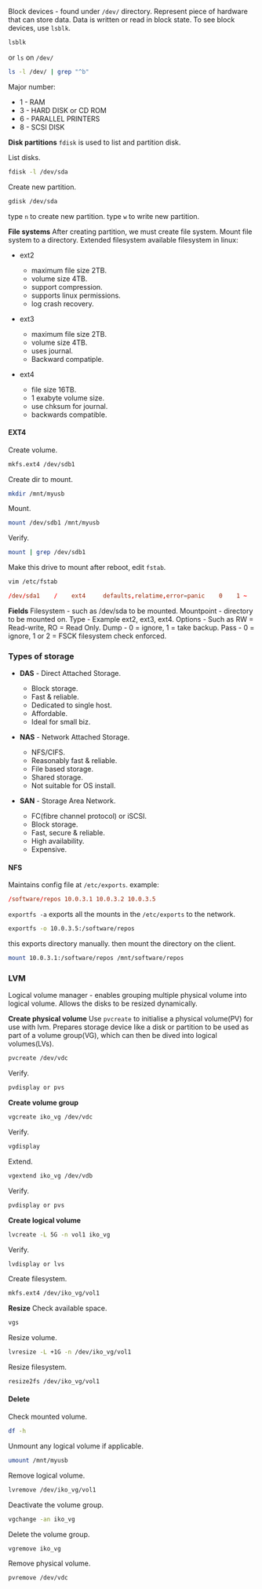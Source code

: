 Block devices - found under `/dev/` directory. Represent piece of hardware that can store data.
Data is written or read in block state.
To see block devices, use `lsblk`.
```sh
lsblk
```

or `ls` on `/dev/` 
```sh
ls -l /dev/ | grep "^b"
```

Major number:
- 1 - RAM
- 3 - HARD DISK or CD ROM
- 6 - PARALLEL PRINTERS
- 8 - SCSI DISK

**Disk partitions**
`fdisk` is used to list and partition disk.

List disks.
```sh
fdisk -l /dev/sda
```

Create new partition.
```sh
gdisk /dev/sda
```

type `n` to create new partition.
type `w` to write new partition.


**File systems**
After creating partition, we must create file system. Mount file system to a directory.
Extended filesystem available filesystem in linux:
- ext2
	- maximum file size 2TB.
	- volume size 4TB.
	- support compression.
	- supports linux permissions.
	- log crash recovery.

- ext3
	- maximum file size 2TB.
	- volume size 4TB.
	- uses journal.
	- Backward compatiple.

- ext4
	- file size 16TB.
	- 1 exabyte volume size.
	- use chksum for journal.
	- backwards compatible.

#### EXT4
Create volume.
```sh
mkfs.ext4 /dev/sdb1
```

Create dir to mount.
```sh
mkdir /mnt/myusb
```

Mount.
```sh
mount /dev/sdb1 /mnt/myusb
```

Verify.
```sh
mount | grep /dev/sdb1
```

Make this drive to mount after reboot, edit `fstab`.
```sh
vim /etc/fstab
```

```conf
/dev/sda1    /    ext4     defaults,relatime,error=panic    0    1 ~
```

**Fields**
Filesystem - such as /dev/sda to be mounted.
Mountpoint - directory to be mounted on.
Type - Example ext2, ext3, ext4.
Options - Such as RW = Read-write, RO = Read Only.
Dump - 0 = ignore, 1 = take backup.
Pass - 0 = ignore, 1 or 2 = FSCK filesystem check enforced.



### Types of storage
- **DAS** - Direct Attached Storage.
	- Block storage.
	- Fast & reliable.
	- Dedicated to single host.
	- Affordable.
	- Ideal for small biz.

- **NAS** - Network Attached Storage.
	- NFS/CIFS.
	- Reasonably fast & reliable.
	- File based storage.
	- Shared storage.
	- Not suitable for OS install.

- **SAN** - Storage Area Network.
	- FC(fibre channel protocol) or iSCSI.
	- Block storage.
	- Fast, secure & reliable.
	- High availability.
	- Expensive.

#### NFS
 Maintains config file at `/etc/exports`.
 example:
```conf
/software/repos 10.0.3.1 10.0.3.2 10.0.3.5
```

`exportfs -a` exports all the mounts in the `/etc/exports` to the network.
```sh
exportfs -o 10.0.3.5:/software/repos
```

this exports directory manually. then mount the directory on the client.
```sh
mount 10.0.3.1:/software/repos /mnt/software/repos
```



### LVM
Logical volume manager - enables grouping multiple physical volume into logical volume.
Allows the disks to be resized dynamically.

**Create physical volume**
Use `pvcreate` to initialise a physical volume(PV) for use with lvm. Prepares storage device like a disk or partition to be used as part of a volume group(VG), which can then be dived into logical volumes(LVs).
```sh
pvcreate /dev/vdc
```

Verify.
```sh
pvdisplay or pvs
```

**Create volume group**
```sh
vgcreate iko_vg /dev/vdc
```

Verify.
```sh
vgdisplay
```

Extend.
```sh
vgextend iko_vg /dev/vdb
```

Verify.
```sh
pvdisplay or pvs
```

**Create logical volume**
```sh
lvcreate -L 5G -n vol1 iko_vg
```

Verify.
```sh
lvdisplay or lvs
```

Create filesystem.
```sh
mkfs.ext4 /dev/iko_vg/vol1
```


**Resize**
Check available space.
```sh
vgs
```

Resize volume.
```sh
lvresize -L +1G -n /dev/iko_vg/vol1
```

Resize filesystem.
```sh
resize2fs /dev/iko_vg/vol1
```


#### Delete
Check mounted volume.
```sh
df -h
```

Unmount any logical volume if applicable.
```sh
umount /mnt/myusb
```

Remove logical volume.
```sh
lvremove /dev/iko_vg/vol1
```

Deactivate the volume group.
```sh
vgchange -an iko_vg
```

Delete the volume group.
```sh
vgremove iko_vg
```

Remove physical volume.
```sh
pvremove /dev/vdc 
```